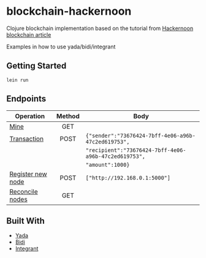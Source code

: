 # blockchain-hackernoon

Clojure blockchain implementation based on the tutorial from [Hackernoon blockchain article](https://hackernoon.com/learn-blockchains-by-building-one-117428612f46)

Examples in how to use yada/bidi/integrant

## Getting Started

```
lein run
```

## Endpoints

| Operation               | Method        |   Body  |
| ----------------------- |:-------------:|---------|
| [Mine](http://localhost:3000/mine)                        | GET  | |
| [Transaction](http://localhost:3000/transaction/new)      | POST | `{"sender":"73676424-7bff-4e06-a96b-47c2ed619753",` |
|                                                           |      |  `"recipient":"73676424-7bff-4e06-a96b-47c2ed619753",`|
|                                                           |      | `"amount":1000}`|
| [Register new node](http://localhost:3000/nodes/register) | POST | `["http://192.168.0.1:5000"]` |
| [Reconcile nodes](http://localhost:3000/nodes/resolve)    | GET | 


## Built With

* [Yada](https://github.com/juxt/yada)
* [Bidi](https://github.com/juxt/bidi)
* [Integrant](https://github.com/weavejester/integrant)
